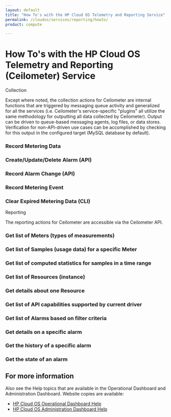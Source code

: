```yaml
---
layout: default
title: "How To's with the HP Cloud OS Telemetry and Reporting Service"
permalink: /cloudos/services/reporting/howto/
product: compute

---
```

<!--PUBLISHED-->
# How To's with the HP Cloud OS Telemetry and Reporting (Ceilometer) Service #

Collection

Except where noted, the collection actions for Ceilometer are internal functions that are triggered by messaging queue activity and generalized for all the services (i.e. Ceilometer's service-specific "plugins" all utilize the same methodology for outputting all data collected by Ceilometer). Output can be driven to queue-based messaging agents, log files, or data stores. Verification for non-API-driven use cases can be accomplished by checking for this output in the configured target (MySQL database by default).

### Record Metering Data


### Create/Update/Delete Alarm (API)


### Record Alarm Change (API)


### Record Metering Event


### Clear Expired Metering Data (CLI)

 
Reporting

The reporting actions for Ceilometer are accessible via the Ceilometer API.

### Get list of Meters (types of measurements)


### Get list of Samples (usage data) for a specific Meter


### Get list of computed statistics for samples in a time range


### Get list of Resources (instance)


### Get details about one Resource


### Get list of API capabilities supported by current driver


### Get list of Alarms based on filter criteria


### Get details on a specific alarm


### Get the history of a specific alarm


### Get the state of an alarm


	
## For more information ##

Also see the Help topics that are available in the Operational Dashboard and Administration Dashboard.  Website copies are available:

* [HP Cloud OS Operational Dashboard Help](/cloudos/manage/operational-dashboard/)
* [HP Cloud OS Administration Dashboard Help](/cloudos/manage/administration-dashboard/)